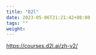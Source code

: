 ```yaml
---
title: "D2l"
date: 2023-05-06T21:21:42+08:00
tags: ""
weight: 
---
```


<https://courses.d2l.ai/zh-v2/>
